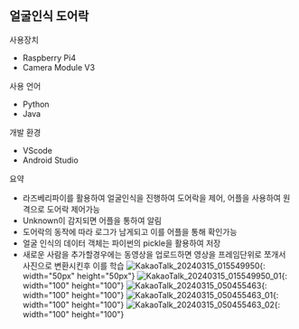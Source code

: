 ## 얼굴인식 도어락 

사용장치 
- Raspberry Pi4
- Camera Module V3 

사용 언어 
- Python 
- Java

개발 환경 
- VScode 
- Android Studio 

요약  
- 라즈베리파이를 활용하여 얼굴인식을 진행하여 도어락을 제어, 어플을 사용하여 원격으로 도어락 제어가능 
- Unknown이 감지되면 어플을 통하여 알림 
- 도어락의 동작에 따라 로그가 남게되고 이를 어플을 통해 확인가능
- 얼굴 인식의 데이터 객체는 파이썬의 pickle을 활용하여 저장
- 새로운 사람을 추가할경우에는 동영상을 업로드하면 영상을 프레임단위로 쪼개서 사진으로 변환시킨후 이를 학습
![KakaoTalk_20240315_015549950](https://github.com/Kuan29/face_recognition/assets/88146943/24bbb1e1-0340-4c9e-8814-b9d596e4e147){: width="50px" height="50px"}
![KakaoTalk_20240315_015549950_01](https://github.com/Kuan29/face_recognition/assets/88146943/d32be923-2fc0-4309-9854-bd2a0b02f32f){: width="100" height="100"}
![KakaoTalk_20240315_050455463](https://github.com/Kuan29/face_recognition/assets/88146943/2c6a3af9-8787-4905-87d9-bb7dd0a03956){: width="100" height="100"}
![KakaoTalk_20240315_050455463_01](https://github.com/Kuan29/face_recognition/assets/88146943/bbc193ac-c059-482f-b0bd-971ade831c42){: width="100" height="100"}
![KakaoTalk_20240315_050455463_02](https://github.com/Kuan29/face_recognition/assets/88146943/148bb99b-e2e1-4fd4-a807-8c45a81e6d54){: width="100" height="100"}




